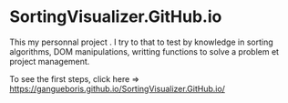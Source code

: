 # SortingVisualizer.GitHub.io
This my personnal project . I try to that to test by knowledge in sorting algorithms, DOM manipulations, writting functions to solve a problem et project management.

To see the first steps, click here => https://gangueboris.github.io/SortingVisualizer.GitHub.io/

